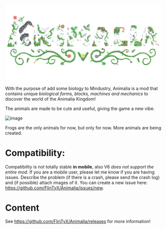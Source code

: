 ![logo](animalia.png)

With the purpose of add some biology to Mindustry, Animalia is a mod that contains unique _biological forms, blocks, machines and mechanics_ to discover the world of the Animalia Kingdom!

The animals are made to be cute and useful, giving the game a new vibe.

![image](https://user-images.githubusercontent.com/69006175/151618526-ae0816a5-4c34-4e45-97a7-c0ddf2d9ee3f.png)

Frogs are the only animals for now, but only for now. More animals are being created.

# Compatibility:
Compatibility is not totally stable **in mobile**, also V6 _does not support the entire mod_. If you are a mobile user, please let me know if you are having issues.  Describe the problem (if there is a crash, please send the crash log) and (if possible) attach images of it. You can create a new issue here: https://github.com/FlinTyX/Animalia/issues/new.

# Content
See https://github.com/FlinTyX/Animalia/releases for more information!

